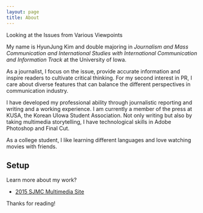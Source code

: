 ```yaml
---
layout: page
title: About
---
```


<p class="message">
  Looking at the Issues from Various Viewpoints
</p>

My name is HyunJung Kim and double majoring in *Journalism and Mass Communication and International Studies with International Communication and Information Track* at the University of Iowa.

As a journalist, I focus on the issue, provide accurate information and inspire readers to cultivate critical thinking. For my second interest in PR, I care about diverse features that can balance the different perspectives in communication industry.

I have developed my professional ability through journalistic reporting and writing and a working experience. I am currently a member of the press at KUSA, the Korean UIowa Student Association. Not only writing but also by taking multimedia storytelling, I have technological skills in Adobe Photoshop and Final Cut. 

As a college student, I like learning different languages and love watching movies with friends. 

## Setup

Learn more about my work?
* [2015 SJMC Multimedia Site](https://multimedia.jmc.uiowa.edu/hkim60/)



Thanks for reading!
